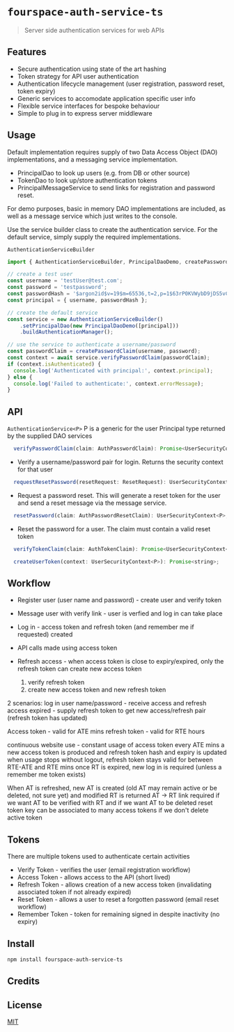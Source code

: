 # `fourspace-auth-service-ts`

> Server side authentication services for web APIs 

## Features

- Secure authentication using state of the art hashing
- Token strategy for API user authentication
- Authentication lifecycle management (user registration, password reset, token expiry)
- Generic services to accomodate application specific user info
- Flexible service interfaces for bespoke behaviour
- Simple to plug in to express server middleware

## Usage

Default implementation requires supply of two Data Access Object (DAO) implementations, and a messaging service implementation.
 - PrincipalDao to look up users (e.g. from DB or other source)
 - TokenDao to look up/store authentication tokens
 - PrincipalMessageService to send links for registration and password reset.

For demo purposes, basic in memory DAO implementations are included, as well as a message service which just writes to the console.

Use the service builder class to create the authentication service. For the default service, simply supply the required implementations.

`AuthenticationServiceBuilder`

```js
import { AuthenticationServiceBuilder, PrincipalDaoDemo, createPasswordClaim } from 'fourspace-auth-service-ts';

// create a test user
const username = 'testUser@test.com';
const password = 'testpassword';
const passwordHash = '$argon2id$v=19$m=65536,t=2,p=1$63rP0KVWybD9jDS5vCqlLA$2v8XhYF9m/y0yPMIese5IS7FxDBwT1XwjHJ0xzg8thE';
const principal = { username, passwordHash };

// create the default service
const service = new AuthenticationServiceBuilder()
    .setPrincipalDao(new PrincipalDaoDemo([principal]))
    .buildAuthenticationManager();

// use the service to authenticate a username/password
const passwordClaim = createPasswordClaim(username, password);
const context = await service.verifyPasswordClaim(passwordClaim);
if (context.isAuthenticated) {
  console.log('Authenticated with principal:', context.principal);
} else {
  console.log('Failed to authenticate:', context.errorMessage);
}
```

## API

`AuthenticationService<P>`
P is a generic for the user Principal type returned by the supplied DAO services

```js
  verifyPasswordClaim(claim: AuthPasswordClaim): Promise<UserSecurityContext<P>>;
```
* Verify a username/password pair for login. Returns the security context for that user

```js
  requestResetPassword(resetRequest: ResetRequest): UserSecurityContext<P>;
```
* Request a password reset. This will generate a reset token for the user and send a reset message via the message service.

```js
  resetPassword(claim: AuthPasswordResetClaim): UserSecurityContext<P>;
```
* Reset the password for a user. The claim must contain a valid reset token

```js
  verifyTokenClaim(claim: AuthTokenClaim): Promise<UserSecurityContext<P>>;
```
```js
  createUserToken(context: UserSecurityContext<P>): Promise<string>;
```

## Workflow

* Register user (user name and password) - create user and verify token
* Message user with verify link - user is verfied and log in can take place
* Log in - access token and refresh token (and remember me if requested) created 

* API calls made using access token
* Refresh access - when access token is close to expiry/expired, only the refresh token can create new access token 
  1) verify refresh token
  2) create new access token and new refresh token

2 scenarios:
log in user name/password - receive access and refresh
access expired - supply refresh token to get new access/refresh pair (refresh token has updated)

Access token - valid for ATE mins
refresh token - valid for RTE hours

continuous website use - 
constant usage of access token
every ATE mins a new access token is produced and refresh token hash and expiry is updated
when usage stops without logout, refresh token stays valid for between RTE-ATE and RTE mins
once RT is expired, new log in is required (unless a remember me token exists)

When AT is refreshed, new AT is created (old AT may remain active or be deleted, not sure yet) and modified RT is returned
AT -> RT link required if we want AT to be verified with RT and if we want AT to be deleted
reset token key can be associated to many access tokens if we don't delete active token

## Tokens

There are multiple tokens used to authenticate certain activities
* Verify Token - verifies the user (email registration workflow)
* Access Token - allows access to the API (short lived)
* Refresh Token - allows creation of a new access token (invalidating associated token if not already expired)
* Reset Token - allows a user to reset a forgotten password (email reset workflow)
* Remember Token - token for remaining signed in despite inactivity (no expiry)

## Install

```sh
npm install fourspace-auth-service-ts
```

## Credits

## License

[MIT](LICENSE)
